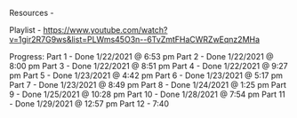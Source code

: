 Resources - 

Playlist -
https://www.youtube.com/watch?v=1gir2R7G9ws&list=PLWms45O3n--6TvZmtFHaCWRZwEqnz2MHa

Progress:
Part 1 - Done 1/22/2021 @ 6:53 pm
Part 2 - Done 1/22/2021 @ 8:00 pm
Part 3 - Done 1/22/2021 @ 8:51 pm
Part 4 - Done 1/22/2021 @ 9:27 pm
Part 5 - Done 1/23/2021 @ 4:42 pm
Part 6 - Done 1/23/2021 @ 5:17 pm
Part 7 - Done 1/23/2021 @ 8:49 pm
Part 8 - Done 1/24/2021 @ 1:25 pm
Part 9 - Done 1/25/2021 @ 10:28 pm
Part 10 - Done 1/28/2021 @ 7:54 pm
Part 11 - Done 1/29/2021 @ 12:57 pm
Part 12 - 7:40